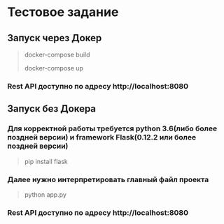 # Тестовое задание

## Запуск через Докер
>docker-compose build
>
> docker-compose up
### Rest API доступно по адресу http://localhost:8080

## Запуск без Докера
### Для корректной работы требуется python 3.6(либо более поздней версии) и framework Flask(0.12.2 или более поздней версии)
> pip install flask
### Далее нужно интерпретировать главный файл проекта
> python app.py
### Rest API доступно по адресу http://localhost:8080

